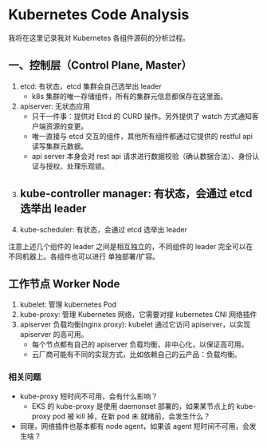 # Kubernetes Code Analysis

我将在这里记录我对 Kubernetes 各组件源码的分析过程。

## 一、控制层（Control Plane, Master）

1. etcd: 有状态，etcd 集群会自己选举出 leader
   - k8s 集群的唯一存储组件，所有的集群元信息都保存在这里面。
1. apiserver: 无状态应用
   - 只干一件事：提供对 Etcd 的 CURD 操作。另外提供了 watch 方式通知客户端资源的变更。
   - 唯一直接与 etcd 交互的组件，其他所有组件都通过它提供的 restful api 读写集群元数据。
   - api server 本身会对 rest api 请求进行数据校验（确认数据合法）、身份认证与授权、处理乐观锁。
1. ## kube-controller manager: 有状态，会通过 etcd 选举出 leader
1. kube-scheduler: 有状态，会通过 etcd 选举出 leader

注意上述几个组件的 leader 之间是相互独立的，不同组件的 leader 完全可以在不同机器上。各组件也可以进行
单独部署/扩容。

## 工作节点 Worker Node

1. kubelet: 管理 kubernetes Pod
1. kube-proxy: 管理 Kubernetes 网络，它需要对接 kubernetes CNI 网络插件
1. apiserver 负载均衡(nginx proxy): kubelet 通过它访问 apiserver，以实现 apiserver 的高可用。
   - 每个节点都有自己的 apiserver 负载均衡，非中心化，以保证高可用。
   - 云厂商可能有不同的实现方式，比如依赖自己的云产品：负载均衡。

### 相关问题

- kube-proxy 短时间不可用，会有什么影响？
  - EKS 的 kube-proxy 是使用 daemonset 部署的，如果某节点上的 kube-proxy pod 被 kill 掉，在新 pod 未
    就绪前，会发生什么？
- 同理，网络插件也基本都有 node agent，如果该 agent 短时间不可用，会发生啥？
